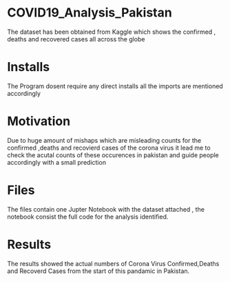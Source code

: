 # COVID19_Analysis_Pakistan
The dataset has been obtained from Kaggle which shows the confirmed , deaths and recovered cases all across the globe
# Installs
The Program dosent require any direct installs all the imports are mentioned accordingly 
# Motivation 
Due to huge amount of mishaps which are misleading counts for the confirmed ,deaths and recovierd cases of the corona virus it lead me to check the acutal counts of these occurences in pakistan and guide people accordingly with a small prediction 
# Files 
The files contain one Jupter Notebook with the dataset attached , the notebook consist the full code for the analysis identified.
# Results
The results showed the actual numbers of Corona Virus Confirmed,Deaths and Recoverd Cases from the start of this pandamic in Pakistan.
